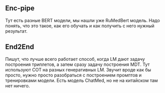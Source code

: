 ## Enc-pipe
Тут есть разные BERT модели, мы нашли уже RuMedBert модель. Надо понять, что это такое, как его обучать и как получить с него нужный результат.
## End2End
Пишут, что лучше всего работает способ, когда LM дают задачу построения триплетов, а затем сразу задачу построения MDT.
Тут используют COT на разных генеративных LM. Звучит вроде как бы просто, нужно просто разобраться с построением промптов и тренировками модели. Есть модель ChatMed, но не на китайском там нет ничего.
